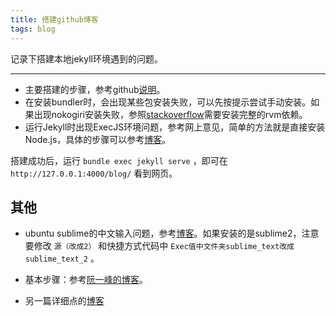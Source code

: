 ```yaml
---
title: 搭建github博客
tags: blog
---
```


记录下搭建本地jekyll环境遇到的问题。

<!--more-->

---

* 主要搭建的步骤，参考github[说明](https://help.github.com/articles/using-jekyll-with-pages/)。
* 在安装bundler时，会出现某些包安装失败，可以先按提示尝试手动安装。如果出现nokogiri安装失败，参照[stackoverflow](http://stackoverflow.com/questions/8003523/error-installing-nokogiri-1-5-0-with-rails-3-1-0-and-ubuntu)需要安装完整的rvm依赖。
* 运行Jekyll时出现ExecJS环境问题，参考网上意见，简单的方法就是直接安装Node.js，具体的步骤可以参考[博客](http://blog.csdn.net/kucss/article/details/6832191)。

搭建成功后，运行 `bundle exec jekyll serve` ，即可在 `http://127.0.0.1:4000/blog/` 看到网页。

其他
---

* ubuntu sublime的中文输入问题，参考[博客](http://html5beta.com/page/ubuntu-14-04-install-fcitx-sougoupinyin-sublime-text-3-chinese-input-fix.html)。如果安装的是sublime2，注意要修改 `源（改成2）`  和快捷方式代码中 `Exec值中文件夹sublime_text改成sublime_text_2` 。

* 基本步骤：参考[阮一峰的博客](http://www.ruanyifeng.com/blog/2012/08/blogging_with_jekyll.html)。
* 另一篇详细点的[博客](http://www.zhanxin.info/jekyll/2013-08-07-jekyll-doc-installation.html)